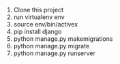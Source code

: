 1. Clone this project 
2. run virtualenv env
3. source env/bin/activex
4. pip install django
5. python manage.py makemigrations
6. python manage.py migrate
7. python manage.py runserver


